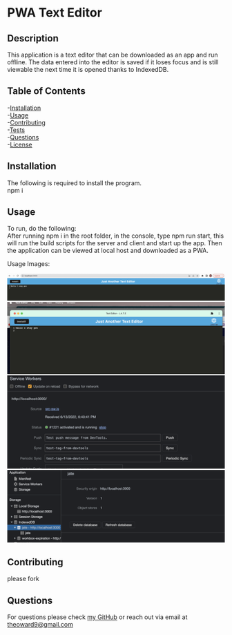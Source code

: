 # PWA Text Editor
## Description

This application is a text editor that can be downloaded as an app and run offline. The data entered into the editor is saved if it loses focus and is still viewable the next time it is opened thanks to IndexedDB.

## Table of Contents

-[Installation](#installation)  
-[Usage](#usage)  
-[Contributing](#contributing)  
-[Tests](#tests)  
-[Questions](#questions)  
-[License](#license)  

## Installation

The following is required to install the program.  
npm i

## Usage
To run, do the following:   
After running npm i in the root folder, in the console, type npm run start, this will run the build scripts for the server and client and start up the app. Then the application can be viewed at local host and downloaded as a PWA.

Usage Images:

![application in browser](/READMEImages/Browser.png)  
![downloaded application](/READMEImages/LocalApplication.png)  
![service worker](/READMEImages/SW.png)  
![IndexDB Running](/READMEImages/IDB.png)  

## Contributing

please fork

## Questions

For questions please check [my GitHub](https://github.com/Tward9)
or reach out via email at <theoward9@gmail.com>
